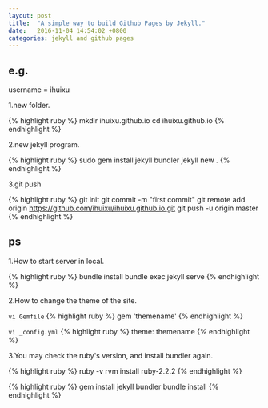 ```yaml
---
layout: post
title:  "A simple way to build Github Pages by Jekyll."
date:   2016-11-04 14:54:02 +0800
categories: jekyll and github pages
---
```


## e.g.
username = ihuixu

1.new folder.

{% highlight ruby %}
mkdir ihuixu.github.io
cd ihuixu.github.io
{% endhighlight %}

2.new jekyll program.

{% highlight ruby %}
sudo gem install jekyll bundler
jekyll new .
{% endhighlight %}

3.git push 

{% highlight ruby %}
git init
git commit -m "first commit"
git remote add origin https://github.com/ihuixu/ihuixu.github.io.git
git push -u origin master
{% endhighlight %}

## ps
1.How to start server in local.

{% highlight ruby %}
bundle install
bundle exec jekyll serve
{% endhighlight %}

2.How to change the theme of the site.

`vi Gemfile`
{% highlight ruby %}
gem 'themename'
{% endhighlight %}

`vi _config.yml`
{% highlight ruby %}
theme: themename
{% endhighlight %}

3.You may check the ruby's version, and install bundler again.

{% highlight ruby %}
ruby -v
rvm install ruby-2.2.2
{% endhighlight %}

{% highlight ruby %}
gem install jekyll bundler
bundle install
{% endhighlight %}


